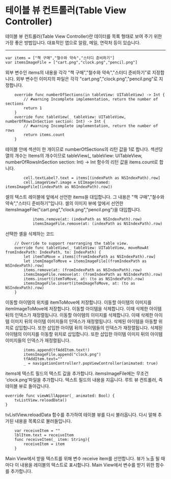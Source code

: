 # 테이블 뷰 컨트롤러(Table View Controller)

테이블 뷰 컨트롤러(Table View Controller)란 데이터를 목록 형태로 보여 주기 위한 가장 좋은 방법입니다. 대표적인 앱으로 알람, 메일, 연락처 등이 있습니다.
***

```
var items = ["책 구매","철수와 약속","스터디 준비하기"]
var itemsImageFile = ["cart.png","clock.png","pencil.png"]
```
외부 변수인 items의 내용을 각각 "책 구매","철수와 약속","스터디 준비하기"로 지정합니다.
외부 변수인 이미지의 파일은 각각 "cart.png","clock.png","pencil.png"로 지정합니다.

```
    override func numberOfSections(in tableView: UITableView) -> Int {
        // #warning Incomplete implementation, return the number of sections
        return 1
    }
    override func tableView(_ tableView: UITableView, numberOfRowsInSection section: Int) -> Int {
        // #warning Incomplete implementation, return the number of rows
        return items.count
    }
```
테이블 안에 섹션이 한 개이므로 numberOfSections의 리턴 값을 1로 합니다.
섹션당 열의 개수는 Items의 개수이므로 tableView(_ tableView: UITableView, numberOfRowsInSection section: Int) -> Int 함수의 리턴 값을 items.count로 합니다.

```
        cell.textLabel?.text = items[(indexPath as NSIndexPath).row]
        cell.imageView?.image = UIImage(named: itemsImageFile[(indexPath as NSIndexPath).row])
``` 
셀의 텍스트 레이블에 앞에서 선언한 items을 대입합니다. 그 내용은 "책 구매","철수와 약속","스터디 준비하기"입니다.
셀의 이미지 뷰에 앞에서 선언한 itemsImageFile("cart.png","clock.png","pencil.png")을 대입합니다.

```
            items.remove(at: (indexPath as NSIndexPath).row)
            itemsImageFile.remove(at: (indexPath as NSIndexPath).row)
```
선택한 셸을 삭제하는 코드
    
```
    // Override to support rearranging the table view.
    override func tableView(_ tableView: UITableView, moveRowAt fromIndexPath: IndexPath, to: IndexPath) {
        let itemToMove = items[(fromIndexPath as NSIndexPath).row]
        let itemImageToMove = itemsImageFile[(fromIndexPath as NSIndexPath).row]
        items.remove(at: (fromIndexPath as NSIndexPath).row)
        itemsImageFile.remove(at: (fromIndexPath as NSIndexPath).row)
        items.insert(itemToMove, at: (to as NSIndexPath).row)
        itemsImageFile.insert(itemImageToMove, at: (to as NSIndexPath).row)
    }
```
이동할 아이템의 위치를 itemToMove에 저장합니다.
이동할 아이템의 이미지를 itemImageToMove에 저장합니다.
이동할 아이템을 삭제합니다. 이때 삭제한 아이템 뒤의 인덱스가 재정렬됩니다.
이동할 아이템의 이미지를 삭제합니다. 이때 삭제한 아이템 이미지 뒤의 아이템 이미지들의 인덱스가 재정렬됩니다.
삭제된 아이템을 아동할 위치로 삽입헙니다. 또한 삽입한 아이템 뒤의 아이템들의 인덱스가 재정렬됩니다.
삭제된 아이템의 이미지를 이동할 위치로 삽입합니다. 또한 삽입한 아이템 이미지 뒤의 아이템 이미지들의 인덱스가 재정렬됩니다.
        
```
        items.append(tfAddItem.text!)
        itemsImageFile.append("clock.png")
        tfAddItem.text=""
        _ = navigationController?.popViewController(animated: true)
```
items에 텍스트 필드의 택스트 값을 추가합니다.
itemsImageFile에는 무조건 'clock.png'파일을 추가합니다.
텍스트 필드의 내용을 지웁니다.
루트 뷰 컨트롤러, 즉 테이블 뷰로 돌아갑니다.

```
override func viewWillAppear(_ animated: Bool) {
    tvListView.reloadData()
}
```
tvListView.reloadData 함수를 추가하여 테이블 뷰를 다시 불러옵니다. 다시 말해 추가된 내용을 목록으로 불러들입니다.


```  
    var receiveItem = ""
    lblItem.text = receiveItem
    func receiveItem(_ item: String){
        receiveItem = item
    }
```
Main View에서 받을 텍스트를 위해 변수 receive item를 선언합니다.
뷰가 노출 될 때마다 이 내용을 레이블의 텍스트로 표시합니다.
Main View에서 변수를 받기 위한 함수를 추가합니다.    

